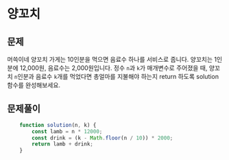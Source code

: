# 양꼬치

## 문제

머쓱이네 양꼬치 가게는 10인분을 먹으면 음료수 하나를 서비스로 줍니다. 양꼬치는 1인분에 12,000원, 음료수는 2,000원입니다. 정수 `n`과 `k`가 매개변수로 주어졌을 때, 양꼬치 `n`인분과 음료수 `k`개를 먹었다면 총얼마를 지불해야 하는지 return 하도록 solution 함수를 완성해보세요.

## 문제풀이

```javascript
    function solution(n, k) {
        const lamb = n * 12000;
        const drink = (k - Math.floor(n / 10)) * 2000;
        return lamb + drink;
    }
```